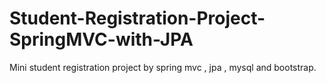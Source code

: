 # Student-Registration-Project-SpringMVC-with-JPA
Mini student registration project by spring mvc , jpa , mysql and bootstrap. 
